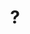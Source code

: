 ---
pid: LS110
title: "?"
location_transcription: Logan Square
zipcode: '19123'
outside_phl: 
neighborhood: Northern Liberties,Loft District
age: '7'
age_range: 6-13
instagram: 
image_file_name: LS_110.jpg
proposal_transcription: I want to monument cats.
topic: 
topic_summary: 
type: 
keywords_other: 
credit: Lucy
image_labels: 
twitter: 
facebook: 
permalink: "/monuments/ls110/"
layout: item-page
---